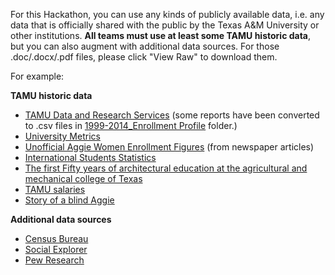 For this Hackathon, you can use any kinds of publicly available data, i.e. any data that is officially shared with the public by the Texas A&M University or other institutions. **All teams must use at least some TAMU historic data**, but you can also augment with additional data sources. For those .doc/.docx/.pdf files, please click "View Raw" to download them.

For example:


**TAMU historic data**

- [TAMU Data and Research Services](http://dars.tamu.edu/Data-and-Reports/Student) (some reports have been converted to .csv files in [1999-2014_Enrollment Profile](https://github.com/builddaytamu/Build-Day-2016-TAMU/tree/master/Data/1999-2014_Enrollment%20Profile) folder.)
- [University Metrics](https://accountability.tamu.edu/content/university-metrics)
- [Unofficial Aggie Women Enrollment Figures](https://github.com/builddaytamu/Build-Day-2016-TAMU/blob/master/Data/Aggie%20Women%20Enrollment%20Figures.docx) (from newspaper articles)
- [International Students Statistics](https://github.com/builddaytamu/Build-Day-2016-TAMU/blob/master/Data/International%20Students%20Statistics.doc)
- [The first Fifty years of architectural education at the agricultural and mechanical college of Texas](https://github.com/builddaytamu/Build-Day-2016-TAMU/blob/master/Data/The%20first%20Fifty%20years%20of%20architectural%20education%20at%20the%20agricultural%20and%20mechanical%20college%20of%20Texas.pdf)
- [TAMU salaries](http://www.texastribune.org/library/data/government-employee-salaries/texas-am-university/)
- [Story of a blind Aggie](https://github.com/builddaytamu/Build-Day-2016-TAMU/blob/master/Data/Story%20of%20a%20blind%20Aggie.docx)

**Additional data sources**

- [Census Bureau](http://www.census.gov/)
- [Social Explorer](http://www.socialexplorer.com/)
- [Pew Research](http://www.pewresearch.org/data/)
